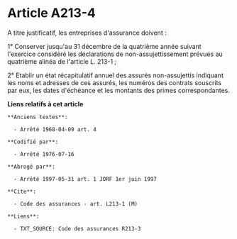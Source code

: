 # Article A213-4

A titre justificatif, les entreprises d'assurance doivent :

1° Conserver jusqu'au 31 décembre de la quatrième année suivant l'exercice considéré les déclarations de non-assujettissement
prévues au quatrième alinéa de l'article L. 213-1 ;

2° Etablir un état récapitulatif annuel des assurés non-assujettis indiquant les noms et adresses de ces assurés, les numéros
des contrats souscrits par eux, les dates d'échéance et les montants des primes correspondantes.

**Liens relatifs à cet article**

	**Anciens textes**:

	  - Arrêté 1968-04-09 art. 4

	**Codifié par**:

	  - Arrêté 1976-07-16

	**Abrogé par**:

	  - Arrêté 1997-05-31 art. 1 JORF 1er juin 1997

	**Cite**:

	  - Code des assurances - art. L213-1 (M)

	**Liens**:

	  - TXT_SOURCE: Code des assurances R213-3
